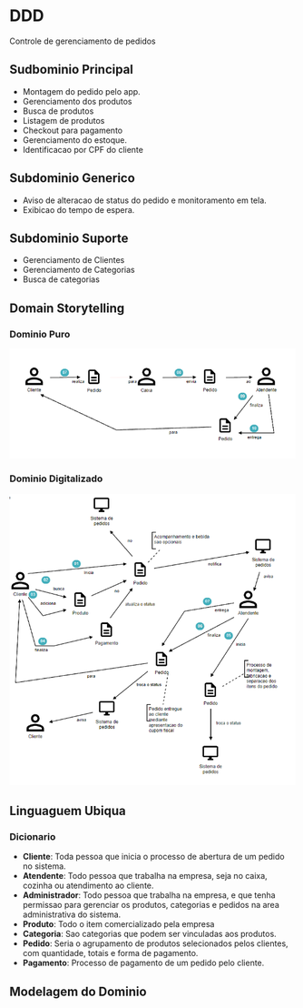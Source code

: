 # DDD
Controle de gerenciamento de pedidos

## Sudbominio Principal
- Montagem do pedido pelo app.
- Gerenciamento dos produtos
- Busca de produtos
- Listagem de produtos
- Checkout para pagamento
- Gerenciamento do estoque.
- Identificacao por CPF do cliente

## Subdominio Generico
- Aviso de alteracao de status do pedido e monitoramento em tela.
- Exibicao do tempo de espera.

## Subdominio Suporte
- Gerenciamento de Clientes
- Gerenciamento de Categorias
- Busca de categorias

## Domain Storytelling
### Dominio Puro
![Dominio puro](./resources/dominio_puro.png)

### Dominio Digitalizado
![Dominio digitalizado](./resources/dominio_digitalizado.png)

## Linguaguem Ubiqua
### Dicionario
- **Cliente**: Toda pessoa que inicia o processo de abertura de um pedido no sistema.
- **Atendente**: Todo pessoa que trabalha na empresa, seja no caixa, cozinha ou atendimento ao cliente.
- **Administrador**: Todo pessoa que trabalha na empresa, e que tenha permissao para gerenciar os produtos, categorias e pedidos na area administrativa do sistema.
- **Produto**: Todo o item comercializado pela empresa
- **Categoria**: Sao categorias que podem ser vinculadas aos produtos.
- **Pedido**: Seria o agrupamento de produtos selecionados pelos clientes, com quantidade, totais e forma de pagamento.
- **Pagamento**: Processo de pagamento de um pedido pelo cliente.

  
## Modelagem do Dominio

